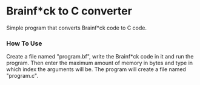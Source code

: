 # Brainf*ck to C converter
Simple program that converts Brainf*ck code to C code.

### How To Use
Create a file named "program.bf", write the Brainf*ck code in it and run the program. Then enter the maximum amount of memory in bytes and type in which index the arguments will be. The program will create a file named "program.c".
